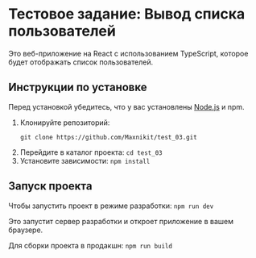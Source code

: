 # Тестовое задание: Вывод списка пользователей

Это веб-приложение на React с использованием TypeScript, которое будет отображать список пользователей.

## Инструкции по установке

Перед установкой убедитесь, что у вас установлены [Node.js](https://nodejs.org/) и npm.

1. Клонируйте репозиторий:
   ```
   git clone https://github.com/Maxnikit/test_03.git
   ```
3. Перейдите в каталог проекта:
   `cd test_03`
4. Установите зависимости:
   `npm install`

## Запуск проекта

Чтобы запустить проект в режиме разработки:
`npm run dev`

Это запустит сервер разработки и откроет приложение в вашем браузере.

Для сборки проекта в продакшн:
`npm run build`
